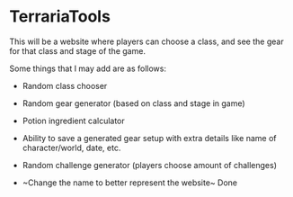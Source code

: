 # TerrariaTools

This will be a website where players can choose a class, and see the gear for that class and stage of the game. 

Some things that I may add are as follows:
- Random class chooser
- Random gear generator (based on class and stage in game)
- Potion ingredient calculator
- Ability to save a generated gear setup with extra details like name of character/world, date, etc.
- Random challenge generator (players choose amount of challenges)


- ~Change the name to better represent the website~ Done
